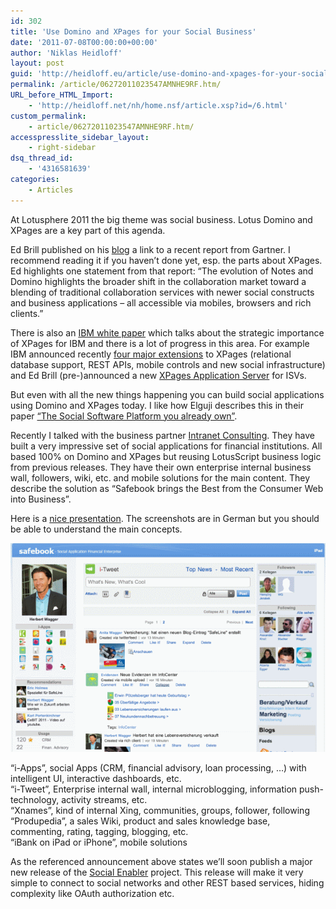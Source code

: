 ```yaml
---
id: 302
title: 'Use Domino and XPages for your Social Business'
date: '2011-07-08T00:00:00+00:00'
author: 'Niklas Heidloff'
layout: post
guid: 'http://heidloff.eu/article/use-domino-and-xpages-for-your-social-business/'
permalink: /article/06272011023547AMNHE9RF.htm/
URL_before_HTML_Import:
    - 'http://heidloff.net/nh/home.nsf/article.xsp?id=/6.html'
custom_permalink:
    - article/06272011023547AMNHE9RF.htm/
accesspresslite_sidebar_layout:
    - right-sidebar
dsq_thread_id:
    - '4316581639'
categories:
    - Articles
---
```


 At Lotusphere 2011 the big theme was social business. Lotus Domino and XPages are a key part of this agenda.

 Ed Brill published on his [blog](http://www.edbrill.com/ebrill/edbrill.nsf/dx/new-gartner-report-notes-and-domino-next-a-glimpse-into-ibms-collaboration-future) a link to a recent report from Gartner. I recommend reading it if you haven’t done yet, esp. the parts about XPages. Ed highlights one statement from that report: “The evolution of Notes and Domino highlights the broader shift in the collaboration market toward a blending of traditional collaboration services with newer social constructs and business applications – all accessible via mobiles, browsers and rich clients.”

 There is also an [IBM white paper](ftp://public.dhe.ibm.com/common/ssi/ecm/en/epw14007usen/EPW14007USEN.PDF) which talks about the strategic importance of XPages for IBM and there is a lot of progress in this area. For example IBM announced recently [four major extensions](http://www.openntf.org/blogs/openntf.nsf/d6plinks/NHEF-8J2V3G) to XPages (relational database support, REST APIs, mobile controls and new social infrastructure) and Ed Brill (pre-)announced a new [XPages Application Server](http://www.openntf.org/blogs/openntf.nsf/d6plinks/NHEF-8GZDQN) for ISVs.

 But even with all the new things happening you can build social applications using Domino and XPages today. I like how Elguji describes this in their paper [“The Social Software Platform you already own”](http://elguji.com/ideajam/elguji/elguji.nsf/Images/BELT-88DLDS/$File/The%20Social%20Software%20Platform%20You%20Already%20Own.pdf).

 Recently I talked with the business partner [Intranet Consulting](http://www.intranet-consulting.at/). They have built a very impressive set of social applications for financial institutions. All based 100% on Domino and XPages but reusing LotusScript business logic from previous releases. They have their own enterprise internal business wall, followers, wiki, etc. and mobile solutions for the main content. They describe the solution as “Safebook brings the Best from the Consumer Web into Business”.

 Here is a [nice presentation](http://prezi.com/cz3laeuu0twu/social-media-project-safebook/). The screenshots are in German but you should be able to understand the main concepts.

![image](/assets/img/2011/07/safebook.gif)

 “i-Apps”, social Apps (CRM, financial advisory, loan processing, …) with intelligent UI, interactive dashboards, etc.   
 “i-Tweet”, Enterprise internal wall, internal microblogging, information push-technology, activity streams, etc.   
 “Xnames”, kind of internal Xing, communities, groups, follower, following   
 “Produpedia”, a sales Wiki, product and sales knowledge base, commenting, rating, tagging, blogging, etc.   
 “iBank on iPad or iPhone”, mobile solutions

 As the referenced announcement above states we’ll soon publish a major new release of the [Social Enabler](http://socialenabler.openntf.org/) project. This release will make it very simple to connect to social networks and other REST based services, hiding complexity like OAuth authorization etc.